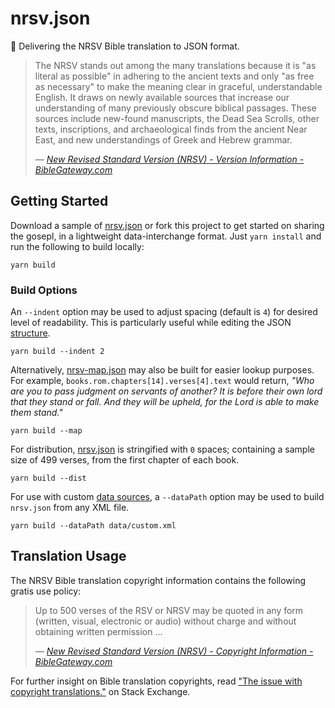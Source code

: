 # nrsv.json

📖 Delivering the NRSV Bible translation to JSON format.

>The NRSV stands out among the many translations because it is "as literal as possible" in adhering to the ancient texts and only "as free as necessary" to make the meaning clear in graceful, understandable English. It draws on newly available sources that increase our understanding of many previously obscure biblical passages. These sources include new-found manuscripts, the Dead Sea Scrolls, other texts, inscriptions, and archaeological finds from the ancient Near East, and new understandings of Greek and Hebrew grammar.
>
>_— [New Revised Standard Version (NRSV) - Version Information - BibleGateway.com](https://www.biblegateway.com/versions/New-Revised-Standard-Version-NRSV-Bible/#vinfo)_

## Getting Started

Download a sample of [nrsv.json](dist/nrsv.json) or fork this project to get started on sharing the gosepl, in a lightweight data-interchange format. Just `yarn install` and run the following to build locally:

```
yarn build
```

### Build Options

An `--indent` option may be used to adjust spacing (default is `4`) for desired level of readability. This is particularly useful while editing the JSON [structure](lib/structure.js).

```
yarn build --indent 2
```

Alternatively, [nrsv-map.json](dist/nrsv-map.json) may also be built for easier lookup purposes. For example, `books.rom.chapters[14].verses[4].text` would return, _"Who are you to pass judgment on servants of another? It is before their own lord that they stand or fall. And they will be upheld, for the Lord is able to make them stand."_

```
yarn build --map
```

For distribution, [nrsv.json](dist/nrsv.json) is stringified with `0` spaces; containing a sample size of 499 verses, from the first chapter of each book.

```
yarn build --dist
```

For use with custom [data sources](data), a `--dataPath` option may be used to build `nrsv.json` from any XML file.

```
yarn build --dataPath data/custom.xml
```

## Translation Usage

The NRSV Bible translation copyright information contains the following gratis use policy:

>Up to 500 verses of the RSV or NRSV may be quoted in any form (written, visual, electronic or audio) without charge and without obtaining written permission ...
>
>_— [New Revised Standard Version (NRSV) - Copyright Information - BibleGateway.com](https://www.biblegateway.com/versions/New-Revised-Standard-Version-NRSV-Bible/#copy)_

For further insight on Bible translation copyrights, read ["The issue with copyright translations."](https://christianity.stackexchange.com/a/16386) on Stack Exchange.
